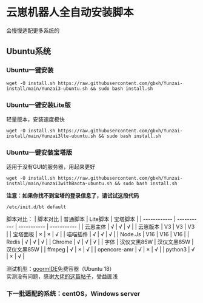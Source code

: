 # 云崽机器人全自动安装脚本  
会慢慢适配更多系统的  
## Ubuntu系统  
### Ubuntu一键安装
```
wget -O install.sh https://raw.githubusercontent.com/gbxh/Yunzai-install/main/Yunzai3-ubuntu.sh && sudo bash install.sh
```
### Ubuntu一键安装Lite版
轻量版本，安装速度极快
```
wget -O install.sh https://raw.githubusercontent.com/gbxh/Yunzai-install/main/Yunzai3lte-ubuntu.sh && sudo bash install.sh
```
### Ubuntu一键安装宝塔版
适用于没有GUI的服务器，用起来更好
```
wget -O install.sh https://raw.githubusercontent.com/gbxh/Yunzai-install/main/Yunzai3withBaota-ubuntu.sh && sudo bash install.sh
```
**注意：如果你找不到宝塔的登录信息了，请试试这段代码**
```
/etc/init.d/bt default
```
脚本对比：
| 脚本对比 | 普通脚本 | Lite脚本  | 宝塔脚本 |
| ------------ | ----------- | ----------- | ----------- |
| 云崽主体 | √         | √         | √         |
| 云崽版本 | V3          | V3          | V3          |
| 宝塔面板 | ×          | ×          | √         |
| 喵喵插件 | √         | √         | √         |
| Node.Js      | V16         | V16         | V16         |
| Redis        | √         | √         | √         |
| Chrome       | √         | √         | √         |
| 字体       | 汉仪文黑85W | 汉仪文黑85W | 汉仪文黑85W |
| ffmpeg       | √         | ×          | √         |
| opencore-amr | √         | ×          | √         |
| python3      | √         | ×          | √         |

测试机型：[goormIDE](https://ide.goorm.io)免费容器（Ubuntu 18）  
实测没有问题，感谢[大佬的这篇帖子](https://github.com/Le-niao/Yunzai-Bot/issues/154)，受益匪浅
  
  
  
### 下一批适配的系统：centOS，Windows server
